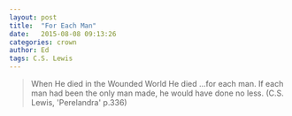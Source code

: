 ```yaml
---
layout: post
title:  "For Each Man"
date:   2015-08-08 09:13:26
categories: crown
author: Ed
tags: C.S. Lewis
---
```

> When He died in the Wounded World He died ...for each man.  If each man had been the only man made, he would have done no less. (C.S. Lewis, 'Perelandra' p.336)
